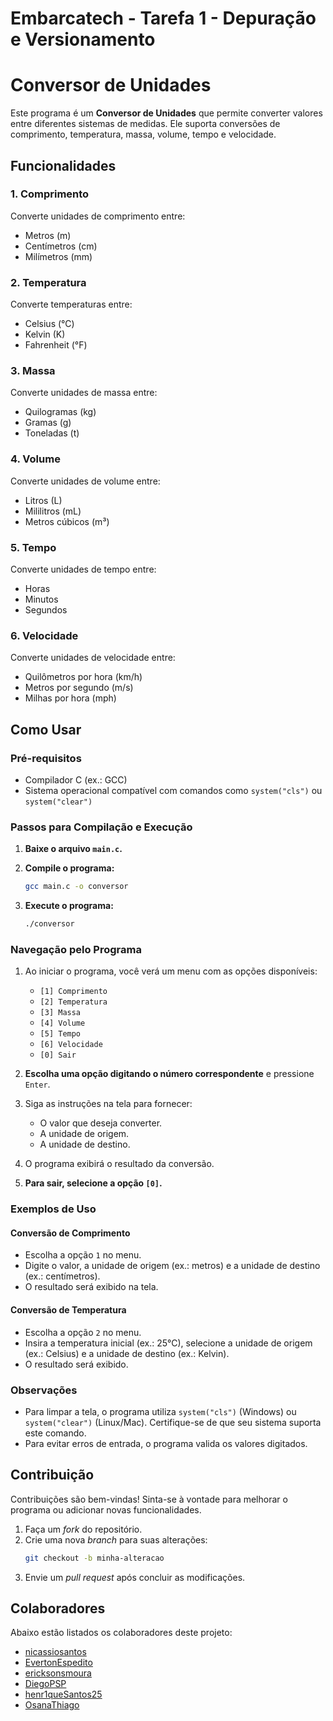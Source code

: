 # Embarcatech - Tarefa 1 - Depuração e Versionamento

# Conversor de Unidades

Este programa é um **Conversor de Unidades** que permite converter valores entre diferentes sistemas de medidas. Ele suporta conversões de comprimento, temperatura, massa, volume, tempo e velocidade.

## Funcionalidades

### 1. Comprimento
Converte unidades de comprimento entre:
- Metros (m)
- Centímetros (cm)
- Milímetros (mm)

### 2. Temperatura
Converte temperaturas entre:
- Celsius (°C)
- Kelvin (K)
- Fahrenheit (°F)

### 3. Massa
Converte unidades de massa entre:
- Quilogramas (kg)
- Gramas (g)
- Toneladas (t)

### 4. Volume
Converte unidades de volume entre:
- Litros (L)
- Mililitros (mL)
- Metros cúbicos (m³)

### 5. Tempo
Converte unidades de tempo entre:
- Horas
- Minutos
- Segundos

### 6. Velocidade
Converte unidades de velocidade entre:
- Quilômetros por hora (km/h)
- Metros por segundo (m/s)
- Milhas por hora (mph)

## Como Usar

### Pré-requisitos
- Compilador C (ex.: GCC)
- Sistema operacional compatível com comandos como `system("cls")` ou `system("clear")`

### Passos para Compilação e Execução

1. **Baixe o arquivo `main.c`.**

2. **Compile o programa:**
   ```bash
   gcc main.c -o conversor
   ```

3. **Execute o programa:**
   ```bash
   ./conversor
   ```

### Navegação pelo Programa

1. Ao iniciar o programa, você verá um menu com as opções disponíveis:
   - `[1] Comprimento`
   - `[2] Temperatura`
   - `[3] Massa`
   - `[4] Volume`
   - `[5] Tempo`
   - `[6] Velocidade`
   - `[0] Sair`

2. **Escolha uma opção digitando o número correspondente** e pressione `Enter`.

3. Siga as instruções na tela para fornecer:
   - O valor que deseja converter.
   - A unidade de origem.
   - A unidade de destino.

4. O programa exibirá o resultado da conversão.

5. **Para sair, selecione a opção `[0]`.**

### Exemplos de Uso

#### Conversão de Comprimento
- Escolha a opção `1` no menu.
- Digite o valor, a unidade de origem (ex.: metros) e a unidade de destino (ex.: centímetros).
- O resultado será exibido na tela.

#### Conversão de Temperatura
- Escolha a opção `2` no menu.
- Insira a temperatura inicial (ex.: 25°C), selecione a unidade de origem (ex.: Celsius) e a unidade de destino (ex.: Kelvin).
- O resultado será exibido.

### Observações
- Para limpar a tela, o programa utiliza `system("cls")` (Windows) ou `system("clear")` (Linux/Mac). Certifique-se de que seu sistema suporta este comando.
- Para evitar erros de entrada, o programa valida os valores digitados.

## Contribuição
Contribuições são bem-vindas! Sinta-se à vontade para melhorar o programa ou adicionar novas funcionalidades. 

1. Faça um *fork* do repositório.
2. Crie uma nova *branch* para suas alterações:
   ```bash
   git checkout -b minha-alteracao
   ```
3. Envie um *pull request* após concluir as modificações.

## Colaboradores
Abaixo estão listados os colaboradores deste projeto:

- [nicassiosantos](https://github.com/nicassiosantos)
- [EvertonEspedito](https://github.com/EvertonEspedito)
- [ericksonsmoura](https://github.com/ericksonsmoura)
- [DiegoPSP](https://github.com/DiegoPSP)
- [henr1queSantos25](https://github.com/henr1queSantos25)
- [OsanaThiago](https://github.com/OsanaThiago)
